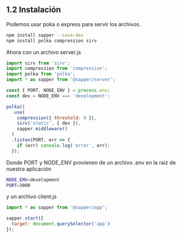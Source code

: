 ## 1.2 Instalación

Podemos usar poka o express para servir los archivos.

``` bash
npm install sapper --save-dev
npm install polka compression sirv
```

Ahora con un archivo server.js

``` javascript
import sirv from 'sirv';
import compression from 'compression';
import polka from 'polka';
import * as sapper from '@sapper/server';

const { PORT, NODE_ENV } = process.env;
const dev = NODE_ENV === 'development';

polka()
  .use(
    compression({ threshold: 0 }),
    sirv('static', { dev }),
    sapper.middleware()
  )
  .listen(PORT, err => {
    if (err) console.log('error', err);
  });
```

Donde PORT y NODE_ENV provienen de un archivo .env en la raiz de nuestra
aplicación

``` bash
NODE_ENV=development
PORT=3000
```

y un archivo client.js

``` javascript
import * as sapper from '@sapper/app';

sapper.start({
  target: document.querySelector('app')
});
```

